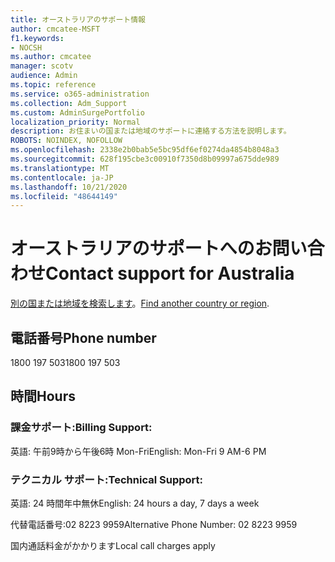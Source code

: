 ```yaml
---
title: オーストラリアのサポート情報
author: cmcatee-MSFT
f1.keywords:
- NOCSH
ms.author: cmcatee
manager: scotv
audience: Admin
ms.topic: reference
ms.service: o365-administration
ms.collection: Adm_Support
ms.custom: AdminSurgePortfolio
localization_priority: Normal
description: お住まいの国または地域のサポートに連絡する方法を説明します。
ROBOTS: NOINDEX, NOFOLLOW
ms.openlocfilehash: 2338e2b0bab5e5bc95df6ef0274da4854b8048a3
ms.sourcegitcommit: 628f195cbe3c00910f7350d8b09997a675dde989
ms.translationtype: MT
ms.contentlocale: ja-JP
ms.lasthandoff: 10/21/2020
ms.locfileid: "48644149"
---
```

# <a name="contact-support-for-australia"></a><span data-ttu-id="f2a19-103">オーストラリアのサポートへのお問い合わせ</span><span class="sxs-lookup"><span data-stu-id="f2a19-103">Contact support for Australia</span></span>

<span data-ttu-id="f2a19-104">[別の国または地域を検索します](../contact-support-for-business-products.md)。</span><span class="sxs-lookup"><span data-stu-id="f2a19-104">[Find another country or region](../contact-support-for-business-products.md).</span></span>

## <a name="phone-number"></a><span data-ttu-id="f2a19-105">電話番号</span><span class="sxs-lookup"><span data-stu-id="f2a19-105">Phone number</span></span>
<span data-ttu-id="f2a19-106">1800 197 503</span><span class="sxs-lookup"><span data-stu-id="f2a19-106">1800 197 503</span></span>

## <a name="hours"></a><span data-ttu-id="f2a19-107">時間</span><span class="sxs-lookup"><span data-stu-id="f2a19-107">Hours</span></span>
### <a name="billing-support"></a><span data-ttu-id="f2a19-108">課金サポート:</span><span class="sxs-lookup"><span data-stu-id="f2a19-108">Billing Support:</span></span>

<span data-ttu-id="f2a19-109">英語: 午前9時から午後6時 Mon-Fri</span><span class="sxs-lookup"><span data-stu-id="f2a19-109">English: Mon-Fri 9 AM-6 PM</span></span>

### <a name="technical-support"></a><span data-ttu-id="f2a19-110">テクニカル サポート:</span><span class="sxs-lookup"><span data-stu-id="f2a19-110">Technical Support:</span></span>

<span data-ttu-id="f2a19-111">英語: 24 時間年中無休</span><span class="sxs-lookup"><span data-stu-id="f2a19-111">English: 24 hours a day, 7 days a week</span></span>

<span data-ttu-id="f2a19-112">代替電話番号:02 8223 9959</span><span class="sxs-lookup"><span data-stu-id="f2a19-112">Alternative Phone Number: 02 8223 9959</span></span>

<span data-ttu-id="f2a19-113">国内通話料金がかかります</span><span class="sxs-lookup"><span data-stu-id="f2a19-113">Local call charges apply</span></span>
